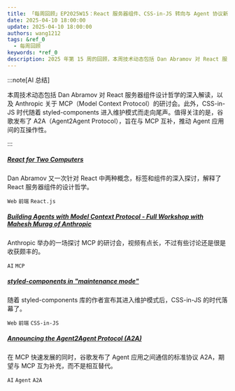 ```yaml
---
title: 「每周回顾」EP2025W15：React 服务器组件、CSS-in-JS 转向与 Agent 协议新进展
date: 2025-04-10 18:00:00
update: 2025-04-10 18:00:00
authors: wang1212
tags: &ref_0
  - 每周回顾
keywords: *ref_0
description: 2025 年第 15 周的回顾，本周技术动态包括 Dan Abramov 对 React 服务器组件设计哲学的深入解读，以及 Anthropic 关于 MCP（Model Context Protocol）的研讨会。此外，CSS-in-JS 时代随着 styled-components 进入维护模式而走向尾声。值得关注的是，谷歌发布了 A2A（Agent2Agent Protocol），旨在与 MCP 互补，推动 Agent 应用间的互操作性。
---
```


:::note[AI 总结]

本周技术动态包括 Dan Abramov 对 React 服务器组件设计哲学的深入解读，以及 Anthropic 关于 MCP（Model Context Protocol）的研讨会。此外，CSS-in-JS 时代随着 styled-components 进入维护模式而走向尾声。值得关注的是，谷歌发布了 A2A（Agent2Agent Protocol），旨在与 MCP 互补，推动 Agent 应用间的互操作性。

:::

<!-- truncate -->

##### [React for Two Computers](https://overreacted.io/react-for-two-computers/)

Dan Abramov 又一次针对 React 中两种概念，标签和组件的深入探讨，解释了 React 服务器组件的设计哲学。

`Web` `前端` `React.js`

##### [Building Agents with Model Context Protocol - Full Workshop with Mahesh Murag of Anthropic](https://www.youtube.com/watch?v=kQmXtrmQ5Zg)

Anthropic 举办的一场探讨 MCP 的研讨会，视频有点长，不过有些讨论还是很是收获颇丰的。

`AI` `MCP`

##### [styled-components  in "maintenance mode"](https://opencollective.com/styled-components/updates/thank-you)

随着 styled-components 库的作者宣布其进入维护模式后，CSS-in-JS 的时代落幕了。

`Web` `前端` `CSS-in-JS`

##### [Announcing the Agent2Agent Protocol (A2A)](https://developers.googleblog.com/en/a2a-a-new-era-of-agent-interoperability/)

在 MCP 快速发展的同时，谷歌发布了 Agent 应用之间通信的标准协议 A2A，期望与 MCP 互为补充，而不是相互替代。

`AI` `Agent` `A2A`
